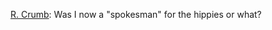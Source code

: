 <a href="https://en.wikipedia.org/wiki/Keep_on_Truckin%27_(comics)">R. Crumb</a>: Was I now a "spokesman" for the hippies or what?
